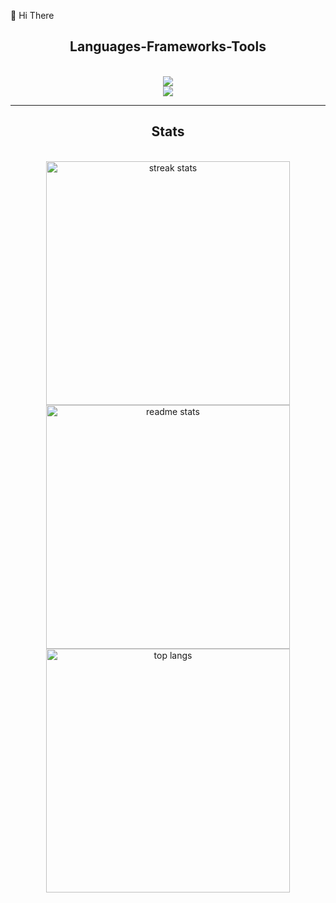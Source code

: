 <!--
**carolinkristina/carolinkristina** is a ✨ _special_ ✨ repository because its `README.md` (this file) appears on your GitHub profile.

Here are some ideas to get you started:

- 🔭 I’m currently working on ...
- 🌱 I’m currently learning ...
- 👯 I’m looking to collaborate on ...
- 🤔 I’m looking for help with ...
- 💬 Ask me about ...
- 📫 How to reach me: ...
- 😄 Pronouns: ...
- ⚡ Fun fact: ...
-->

👋 Hi There

<h2 align="center">Languages-Frameworks-Tools</h2>
<br/>
<div align="center">
  <img src="https://skillicons.dev/icons?i=html,css,javascript,react,nextjs,nodejs,express,typescript" /><br>
  <img src="https://skillicons.dev/icons?i=git,figma,mongodb,mysql,postgresql" /><br>
</div>

<hr/>

<h2 align="center">Stats</h2>
<br/>
<div align=center>
  <img width=390 src="https://github-readme-stats.vercel.app/api?username=carolinkristina&theme=dark&show_icons=true&hide_border=true&count_private=true" alt="streak stats"/>
  <img width=390 src="https://github-readme-streak-stats.herokuapp.com/?user=carolinkristina&theme=dark&hide_border=true" alt="readme stats" />
  <br/>
  <img width=390 align="center" src="https://github-readme-stats.vercel.app/api/top-langs/?username=carolinkristina&theme=dark&show_icons=true&hide_border=true&layout=compact" alt="top langs" />
</div>
